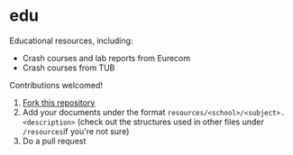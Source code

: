 # edu

Educational resources, including:

- Crash courses and lab reports from Eurecom
- Crash courses from TUB

Contributions welcomed!
1. [Fork this repository](https://github.com/ninofiliu/edu/fork)
2. Add your documents under the format `resources/<school>/<subject>.<description>` (check out the structures used in other files under `/resources`if you're not sure)
3. Do a pull request